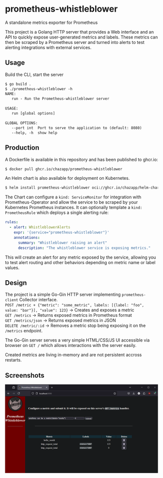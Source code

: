 # prometheus-whistleblower

A standalone metrics exporter for Prometheus

This project is a Golang HTTP server that provides a Web interface and an API to quickly expose user-generated metrics and labels.
These metrics can then be scraped by a Prometheus server and turned into alerts to test alerting integrations
with external services.

## Usage

Build the CLI, start the server

```
$ go build .
$ ./prometheus-whistleblower -h
NAME:
   run - Run the Prometheus-whistleblower server

USAGE:
   run [global options]

GLOBAL OPTIONS:
   --port int  Port to serve the application to (default: 8080)
   --help, -h  show help
```

## Production

A Dockerfile is available in this repository and has been published to ghcr.io:

```bash
$ docker pull ghcr.io/chazapp/prometheus-whistleblower
```

An Helm chart is also available for deployment on Kubernetes.

```bash
$ helm install prometheus-whistleblower oci://ghcr.io/chazapp/helm-charts/prometheus-whistleblower
```

The Chart can configure a `kind: ServiceMonitor` for integration with Prometheus-Operator and allow the service to be scraped by your Kubernetes Prometheus instances. It can optionally template a `kind: PrometheusRule` which deploys a single alerting rule:

```yaml
rules:
  - alert: WhistleblowerAlerts
    expr: '{service="prometheus-whistleblower"}'
    annotations:
      summary: "Whistleblower raising an alert"
      description: "The whistleblower service is exposing metrics."
```

This will create an alert for any metric exposed by the service, allowing you to test alert routing and other behaviors
depending on metric name or label values. 

## Design

The project is a simple Go-Gin HTTP server implementing `prometheus-client` Collector interface.  
`POST /metric + {"metric": "some_metric", labels: [{label: "foo", value: "bar"}], "value": 123}` -> Creates and exposes a metric  
`GET /metrics` -> Returns exposed metrics in Prometheus format  
`GET /metrics/json` -> Returns exposed metrics in JSON  
`DELETE /metric/:id` -> Removes a metric stop being exposing it on the `/metrics` endpoint.  

The Go-Gin server serves a very simple HTML/CSS/JS UI accessible via browser on `GET /` which allows interactions with the server easily.

Created metrics are living in-memory and are not persistent accross restarts.

## Screenshots

![UI Screenshot](./docs/ui.png)
